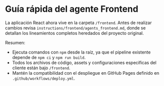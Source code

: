 # Guía rápida del agente Frontend

La aplicación React ahora vive en la carpeta `/frontend`. Antes de realizar cambios revisa `instructions/frontend/agents_frontend.md`, donde se detallan los lineamientos completos heredados del proyecto original.

Resumen:
- Ejecuta comandos con `npm` desde la raíz, ya que el pipeline existente depende de `npm ci` y `npm run build`.
- Todos los archivos de código, assets y configuraciones específicas del cliente están bajo `/frontend`.
- Mantén la compatibilidad con el despliegue en GitHub Pages definido en `.github/workflows/deploy.yml`.
